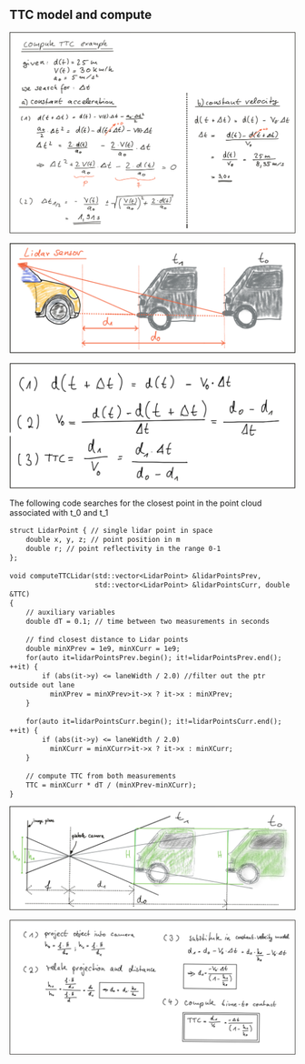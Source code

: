 ## TTC model and compute

![no txt](img/computeTTC.jpg)

![no txt](img/draggedimage.png)

![no txt](img/draggedimage-1.png)

The following code searches for the closest point in the point cloud associated with t_0 and t_1
```
struct LidarPoint { // single lidar point in space
    double x, y, z; // point position in m
    double r; // point reflectivity in the range 0-1
};

void computeTTCLidar(std::vector<LidarPoint> &lidarPointsPrev, 
                     std::vector<LidarPoint> &lidarPointsCurr, double &TTC)
{
    // auxiliary variables
    double dT = 0.1; // time between two measurements in seconds

    // find closest distance to Lidar points 
    double minXPrev = 1e9, minXCurr = 1e9;
    for(auto it=lidarPointsPrev.begin(); it!=lidarPointsPrev.end(); ++it) {
        if (abs(it->y) <= laneWidth / 2.0) //filter out the ptr outside out lane
          minXPrev = minXPrev>it->x ? it->x : minXPrev;
    }

    for(auto it=lidarPointsCurr.begin(); it!=lidarPointsCurr.end(); ++it) {
        if (abs(it->y) <= laneWidth / 2.0)
          minXCurr = minXCurr>it->x ? it->x : minXCurr;
    }

    // compute TTC from both measurements
    TTC = minXCurr * dT / (minXPrev-minXCurr);
}
```

![no txt](img/draggedimage_(1).png)

![no txt](img/draggedimage-1_(1).png)

